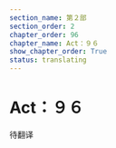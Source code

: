 ```yaml
---
section_name: 第２部
section_order: 2
chapter_order: 96
chapter_name: Act：９６
show_chapter_order: True
status: translating
---
```


# Act：９６
待翻译

